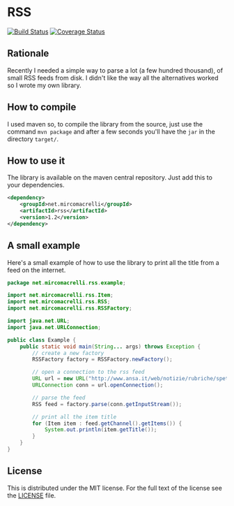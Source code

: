 # RSS
[![Build Status](https://travis-ci.org/mircomacrelli/rss.png?branch=master)](https://travis-ci.org/mircomacrelli/rss)
[![Coverage Status](https://coveralls.io/repos/mircomacrelli/rss/badge.png?branch=master)](https://coveralls.io/r/mircomacrelli/rss?branch=master)

## Rationale
Recently I needed a simple way to parse a lot (a few hundred thousand), of small RSS feeds from disk. I didn't like the way all the alternatives worked so I wrote my own library.

## How to compile
I used maven so, to compile the library from the source, just use the command `mvn package` and after a few seconds you'll have the `jar` in the directory `target/`.

## How to use it
The library is available on the maven central repository. Just add this to your dependencies.

```xml
<dependency>
    <groupId>net.mircomacrelli</groupId>
    <artifactId>rss</artifactId>
    <version>1.2</version>
</dependency>
```

## A small example
Here's a small example of how to use the library to print all the title from a feed on the internet.

```java
package net.mircomacrelli.rss.example;

import net.mircomacrelli.rss.Item;
import net.mircomacrelli.rss.RSS;
import net.mircomacrelli.rss.RSSFactory;

import java.net.URL;
import java.net.URLConnection;

public class Example {
    public static void main(String... args) throws Exception {
        // create a new factory
        RSSFactory factory = RSSFactory.newFactory();

        // open a connection to the rss feed
        URL url = new URL("http://www.ansa.it/web/notizie/rubriche/spettacolo/spettacolo_rss.xml");
        URLConnection conn = url.openConnection();

        // parse the feed
        RSS feed = factory.parse(conn.getInputStream());

        // print all the item title
        for (Item item : feed.getChannel().getItems()) {
            System.out.println(item.getTitle());
        }
    }
}
```

## License
This is distributed under the MIT license. For the full text of the license see the [LICENSE](LICENSE) file.
